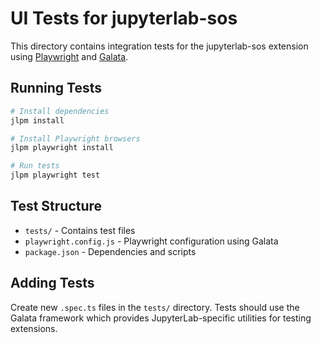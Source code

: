 # UI Tests for jupyterlab-sos

This directory contains integration tests for the jupyterlab-sos extension using [Playwright](https://playwright.dev) and [Galata](https://github.com/jupyterlab/jupyterlab/tree/master/galata).

## Running Tests

```bash
# Install dependencies
jlpm install

# Install Playwright browsers
jlpm playwright install

# Run tests
jlpm playwright test
```

## Test Structure

- `tests/` - Contains test files
- `playwright.config.js` - Playwright configuration using Galata
- `package.json` - Dependencies and scripts

## Adding Tests

Create new `.spec.ts` files in the `tests/` directory. Tests should use the Galata framework which provides JupyterLab-specific utilities for testing extensions.
